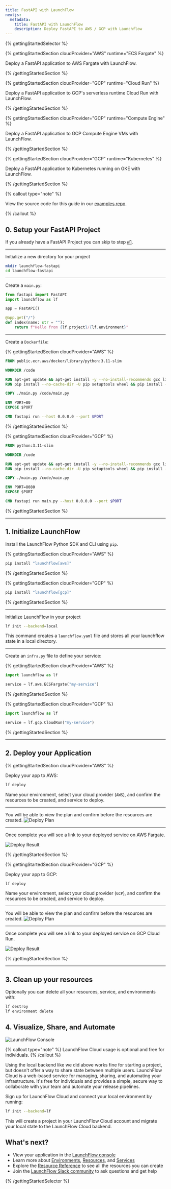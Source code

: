```yaml
---
title: FastAPI with LaunchFlow
nextjs:
  metadata:
    title: FastAPI with LaunchFlow
    description: Deploy FastAPI to AWS / GCP with Launchflow
---
```


{% gettingStartedSelector  %}


{% gettingStartedSection cloudProvider="AWS" runtime="ECS Fargate" %}

Deploy a FastAPI application to AWS Fargate with LaunchFlow.

{% /gettingStartedSection %}

{% gettingStartedSection cloudProvider="GCP" runtime="Cloud Run" %}

Deploy a FastAPI application to GCP's serverless runtime Cloud Run with LaunchFlow.

{% /gettingStartedSection %}

{% gettingStartedSection cloudProvider="GCP" runtime="Compute Engine" %}

Deploy a FastAPI application to GCP Compute Engine VMs with LaunchFlow.

{% /gettingStartedSection %}

{% gettingStartedSection cloudProvider="GCP" runtime="Kubernetes" %}

Deploy a FastAPI application to Kubernetes running on GKE with LaunchFlow.

{% /gettingStartedSection %}

{% callout type="note" %}

View the source code for this guide in our [examples repo](https://github.com/launchflow/launchflow-examples/tree/main/fastapi-get-started).

{% /callout %}

## 0. Setup your FastAPI Project

If you already have a FastAPI Project you can skip to step [#1](#1-initialize-launch-flow).

---

Initialize a new directory for your project

```bash
mkdir launchflow-fastapi
cd launchflow-fastapi
```

---

Create a `main.py`:

```python
from fastapi import FastAPI
import launchflow as lf

app = FastAPI()

@app.get("/")
def index(name: str = ""):
    return f"Hello from {lf.project}/{lf.environment}"
```

---

Create a `Dockerfile`:

{% gettingStartedSection cloudProvider="AWS" %}
```dockerfile
FROM public.ecr.aws/docker/library/python:3.11-slim

WORKDIR /code

RUN apt-get update && apt-get install -y --no-install-recommends gcc libpq-dev && apt-get clean && rm -rf /var/lib/apt/lists/*
RUN pip install --no-cache-dir -U pip setuptools wheel && pip install --no-cache-dir launchflow[aws] fastapi[standard]

COPY ./main.py /code/main.py

ENV PORT=80
EXPOSE $PORT

CMD fastapi run --host 0.0.0.0 --port $PORT
```

{% /gettingStartedSection %}

{% gettingStartedSection cloudProvider="GCP" %}

```dockerfile
FROM python:3.11-slim

WORKDIR /code

RUN apt-get update && apt-get install -y --no-install-recommends gcc libpq-dev && apt-get clean && rm -rf /var/lib/apt/lists/*
RUN pip install --no-cache-dir -U pip setuptools wheel && pip install --no-cache-dir launchflow[gcp] fastapi[standard]

COPY ./main.py /code/main.py

ENV PORT=8080
EXPOSE $PORT

CMD fastapi run main.py --host 0.0.0.0 --port $PORT
```

{% /gettingStartedSection %}

---


## 1. Initialize LaunchFlow

Install the LaunchFlow Python SDK and CLI using `pip`.

{% gettingStartedSection cloudProvider="AWS" %}

```bash
pip install "launchflow[aws]"
```

{% /gettingStartedSection %}

{% gettingStartedSection cloudProvider="GCP" %}

```bash
pip install "launchflow[gcp]"
```

{% /gettingStartedSection %}

---

Initialize LaunchFlow in your project

```bash
lf init --backend=local
```

This command creates a `launchflow.yaml` file and stores all your launchflow state in a local directory.

---

Create an `infra.py` file to define your service:

{% gettingStartedSection cloudProvider="AWS" %}

```python
import launchflow as lf

service = lf.aws.ECSFargate("my-service")
```

{% /gettingStartedSection %}

{% gettingStartedSection cloudProvider="GCP" %}

```python
import launchflow as lf

service = lf.gcp.CloudRun("my-service")
```

{% /gettingStartedSection %}

---

## 2. Deploy your Application

{% gettingStartedSection cloudProvider="AWS" %}

Deploy your app to AWS:

```bash
lf deploy
```

Name your environment, select your cloud provider (`AWS`), and confirm the resources to be created, and service to deploy.

---

You will be able to view the plan and confirm before the resources are created.
![Deploy Plan](/images/plan-terminal-aws.png)

---

Once complete you will see a link to your deployed service on AWS Fargate.

![Deploy Result](/images/deploy-terminal-aws.png)


{% /gettingStartedSection %}

{% gettingStartedSection cloudProvider="GCP" %}

Deploy your app to GCP:

```bash
lf deploy
```

Name your environment, select your cloud provider (`GCP`), and confirm the resources to be created, and service to deploy.

---

You will be able to view the plan and confirm before the resources are created.
![Deploy Plan](/images/plan-terminal.png)

---

Once complete you will see a link to your deployed service on GCP Cloud Run.

![Deploy Result](/images/deploy-terminal.png)

{% /gettingStartedSection %}

---

## 3. Clean up your resources

Optionally you can delete all your resources, service, and environments with:

```bash
lf destroy
lf environment delete
```

## 4. Visualize, Share, and Automate

![LaunchFlow Console](/images/console.png)

{% callout type="note" %}
LaunchFlow Cloud usage is optional and free for individuals.
{% /callout %}

 Using the local backend like we did above works fine for starting a project, but doesn't offer a way to share state between multiple users. LaunchFlow Cloud is a web-based service for managing, sharing, and automating your infrastructure. It's free for individuals and provides a simple, secure way to collaborate with your team and automate your release pipelines.

Sign up for LaunchFlow Cloud and connect your local environment by running:

```bash
lf init --backend=lf
```

This will create a project in your LaunchFlow Cloud account and migrate your local state to the LaunchFlow Cloud backend.

## What's next?

- View your application in the [LaunchFlow console](https://console.launchflow.com)
- Learn more about [Environments](/docs/concepts/environments), [Resources](/docs/concepts/resources), and [Services](/docs/concepts/services)
- Explore the [Resource Reference](/docs/reference/resources) to see all the resources you can create
- Join the [LaunchFlow Slack community](https://join.slack.com/t/launchflowusers/shared_invite/zt-2pc3o5cbq-HZrMzlZXW2~Xs1CABbgPKQ) to ask questions and get help

<!-- - Checkout out our [example applications](/examples) to see even more way to use LaunchFlow. -->

{% /gettingStartedSelector %}
